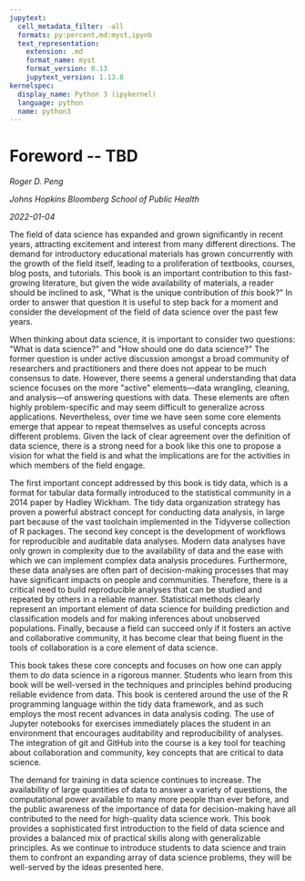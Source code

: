 ```yaml
---
jupytext:
  cell_metadata_filter: -all
  formats: py:percent,md:myst,ipynb
  text_representation:
    extension: .md
    format_name: myst
    format_version: 0.13
    jupytext_version: 1.13.8
kernelspec:
  display_name: Python 3 (ipykernel)
  language: python
  name: python3
---
```


# Foreword -- TBD

*Roger D. Peng*

*Johns Hopkins Bloomberg School of Public Health*

*2022-01-04*

The field of data science has expanded and grown significantly in recent years, 
attracting excitement and interest from many different directions. The demand for introductory
educational materials has grown concurrently with the growth of the field itself, leading to
a proliferation of textbooks, courses, blog posts, and tutorials. This book is an important
contribution to this fast-growing literature, but given the wide availability of materials, a
reader should be inclined to ask, "What is the unique contribution of *this* book?" In order
to answer that question it is useful to step back for a moment and consider the development
of the field of data science over the past few years.

When thinking about data science, it is important to consider two questions: "What is
data science?" and "How should one do data science?" The former question is under active
discussion amongst a broad community of researchers and practitioners and there does
not appear to be much consensus to date. However, there seems a general understanding
that data science focuses on the more "active" elements&mdash;data wrangling, cleaning, and
analysis&mdash;of answering questions with data. These elements are often highly
problem-specific and may seem difficult to generalize across applications. Nevertheless, over time we
have seen some core elements emerge that appear to repeat themselves as useful concepts
across different problems. Given the lack of clear agreement over the definition of data
science, there is a strong need for a book like this one to propose a vision for what the field
is and what the implications are for the activities in which members of the field engage.

The first important concept addressed by this book is tidy data, which is a format for
tabular data formally introduced to the statistical community in a 2014 paper by Hadley
Wickham. The tidy data organization strategy has proven a powerful abstract concept for
conducting data analysis, in large part because of the vast toolchain implemented in the
Tidyverse collection of R packages. The second key concept is the development of workflows
for reproducible and auditable data analyses. Modern data analyses have only grown in
complexity due to the availability of data and the ease with which we can implement complex
data analysis procedures. Furthermore, these data analyses are often part of 
decision-making processes that may have significant impacts on people and communities. Therefore,
there is a critical need to build reproducible analyses that can be studied and repeated by
others in a reliable manner. Statistical methods clearly represent an important element
of data science for building prediction and classification models and for making inferences
about unobserved populations. Finally, because a field can succeed only if it fosters an
active and collaborative community, it has become clear that being fluent in the tools of
collaboration is a core element of data science.

This book takes these core concepts and focuses on how one can apply them to *do* data
science in a rigorous manner. Students who learn from this book will be well-versed in
the techniques and principles behind producing reliable evidence from data. This book is
centered around the use of the R programming language within the tidy data framework,
and as such employs the most recent advances in data analysis coding. The use of Jupyter
notebooks for exercises immediately places the student in an environment that encourages
auditability and reproducibility of analyses. The integration of git and GitHub into the
course is a key tool for teaching about collaboration and community, key concepts that are
critical to data science.

The demand for training in data science continues to increase. The availability of large
quantities of data to answer a variety of questions, the computational power available to
many more people than ever before, and the public awareness of the importance of data for
decision-making have all contributed to the need for high-quality data science work. This
book provides a sophisticated first introduction to the field of data science and provides
a balanced mix of practical skills along with generalizable principles. As we continue to
introduce students to data science and train them to confront an expanding array of data
science problems, they will be well-served by the ideas presented here.
